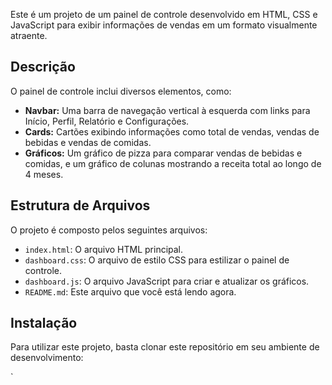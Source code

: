 
Este é um projeto de um painel de controle desenvolvido em HTML, CSS e JavaScript para exibir informações de vendas em um formato visualmente atraente.

## Descrição

O painel de controle inclui diversos elementos, como:

- **Navbar:** Uma barra de navegação vertical à esquerda com links para Início, Perfil, Relatório e Configurações.
- **Cards:** Cartões exibindo informações como total de vendas, vendas de bebidas e vendas de comidas.
- **Gráficos:** Um gráfico de pizza para comparar vendas de bebidas e comidas, e um gráfico de colunas mostrando a receita total ao longo de 4 meses.

## Estrutura de Arquivos

O projeto é composto pelos seguintes arquivos:

- `index.html`: O arquivo HTML principal.
- `dashboard.css`: O arquivo de estilo CSS para estilizar o painel de controle.
- `dashboard.js`: O arquivo JavaScript para criar e atualizar os gráficos.
- `README.md`: Este arquivo que você está lendo agora.

## Instalação

Para utilizar este projeto, basta clonar este repositório em seu ambiente de desenvolvimento:

`

